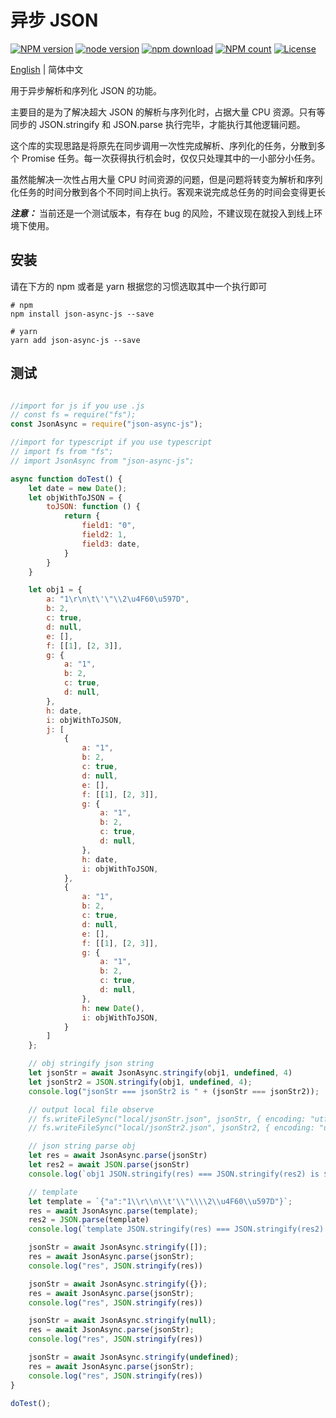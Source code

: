 # 异步 JSON
[![NPM version](https://img.shields.io/npm/v/json-async-js.svg?style=flat-square)](https://npmjs.org/package/json-async-js)
[![node version](https://img.shields.io/badge/node.js-%3E=_8-green.svg?style=flat-square)](http://nodejs.org/download/)
[![npm download](https://img.shields.io/npm/dm/json-async-js.svg?style=flat-square)](https://npmjs.org/package/json-async-js)
[![NPM count](https://img.shields.io/npm/dt/json-async-js.svg?style=flat-square)](https://www.npmjs.com/package/json-async-js)
[![License](https://img.shields.io/npm/l/json-async-js.svg?style=flat-square)](https://www.npmjs.com/package/json-async-js)


[English](./readme.md) | 简体中文

用于异步解析和序列化 JSON 的功能。

主要目的是为了解决超大 JSON 的解析与序列化时，占据大量 CPU 资源。只有等同步的 JSON.stringify 和 JSON.parse 执行完毕，才能执行其他逻辑问题。

这个库的实现思路是将原先在同步调用一次性完成解析、序列化的任务，分散到多个 Promise 任务。每一次获得执行机会时，仅仅只处理其中的一小部分小任务。

虽然能解决一次性占用大量 CPU 时间资源的问题，但是问题将转变为解析和序列化任务的时间分散到各个不同时间上执行。客观来说完成总任务的时间会变得更长

***注意：*** 当前还是一个测试版本，有存在 bug 的风险，不建议现在就投入到线上环境下使用。

## 安装
请在下方的 npm 或者是 yarn 根据您的习惯选取其中一个执行即可

```
# npm
npm install json-async-js --save

# yarn
yarn add json-async-js --save
```

## 测试
``` js

//import for js if you use .js
// const fs = require("fs");
const JsonAsync = require("json-async-js");

//import for typescript if you use typescript
// import fs from "fs";
// import JsonAsync from "json-async-js";

async function doTest() {
    let date = new Date();
    let objWithToJSON = {
        toJSON: function () {
            return {
                field1: "0",
                field2: 1,
                field3: date,
            }
        }
    }

    let obj1 = {
        a: "1\r\n\t\'\"\\2\u4F60\u597D",
        b: 2,
        c: true,
        d: null,
        e: [],
        f: [[1], [2, 3]],
        g: {
            a: "1",
            b: 2,
            c: true,
            d: null,
        },
        h: date,
        i: objWithToJSON,
        j: [
            {
                a: "1",
                b: 2,
                c: true,
                d: null,
                e: [],
                f: [[1], [2, 3]],
                g: {
                    a: "1",
                    b: 2,
                    c: true,
                    d: null,
                },
                h: date,
                i: objWithToJSON,
            },
            {
                a: "1",
                b: 2,
                c: true,
                d: null,
                e: [],
                f: [[1], [2, 3]],
                g: {
                    a: "1",
                    b: 2,
                    c: true,
                    d: null,
                },
                h: new Date(),
                i: objWithToJSON,
            }
        ]
    };

    // obj stringify json string
    let jsonStr = await JsonAsync.stringify(obj1, undefined, 4)
    let jsonStr2 = JSON.stringify(obj1, undefined, 4);
    console.log("jsonStr === jsonStr2 is " + (jsonStr === jsonStr2));

    // output local file observe
    // fs.writeFileSync("local/jsonStr.json", jsonStr, { encoding: "utf8" });
    // fs.writeFileSync("local/jsonStr2.json", jsonStr2, { encoding: "utf8" });

    // json string parse obj
    let res = await JsonAsync.parse(jsonStr)
    let res2 = await JSON.parse(jsonStr)
    console.log(`obj1 JSON.stringify(res) === JSON.stringify(res2) is ${JSON.stringify(res) === JSON.stringify(res2)}`)

    // template
    let template = `{"a":"1\\r\\n\\t'\\"\\\\2\\u4F60\\u597D"}`;
    res = await JsonAsync.parse(template);
    res2 = JSON.parse(template)
    console.log(`template JSON.stringify(res) === JSON.stringify(res2) is ${JSON.stringify(res) === JSON.stringify(res2)}`)

    jsonStr = await JsonAsync.stringify([]);
    res = await JsonAsync.parse(jsonStr);
    console.log("res", JSON.stringify(res))

    jsonStr = await JsonAsync.stringify({});
    res = await JsonAsync.parse(jsonStr);
    console.log("res", JSON.stringify(res))

    jsonStr = await JsonAsync.stringify(null);
    res = await JsonAsync.parse(jsonStr);
    console.log("res", JSON.stringify(res))

    jsonStr = await JsonAsync.stringify(undefined);
    res = await JsonAsync.parse(jsonStr);
    console.log("res", JSON.stringify(res))
}

doTest();
```

